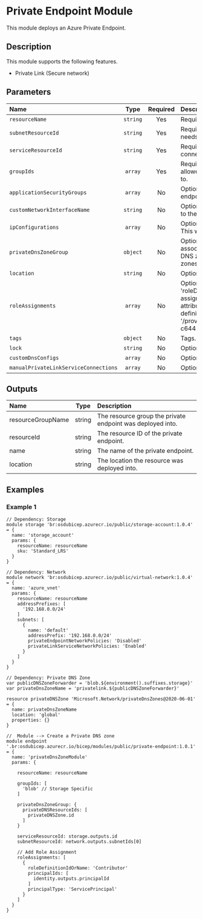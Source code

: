 # Private Endpoint Module

This module deploys an Azure Private Endpoint.

## Description

This module supports the following features.

- Private Link (Secure network)

## Parameters

| Name                                  | Type     | Required | Description                                                                                                                                                                                                                                                                                                                                                                                                     |
| :------------------------------------ | :------: | :------: | :-------------------------------------------------------------------------------------------------------------------------------------------------------------------------------------------------------------------------------------------------------------------------------------------------------------------------------------------------------------------------------------------------------------- |
| `resourceName`                        | `string` | Yes      | Required. Name of the private endpoint resource to create.                                                                                                                                                                                                                                                                                                                                                      |
| `subnetResourceId`                    | `string` | Yes      | Required. Resource ID of the subnet where the endpoint needs to be created.                                                                                                                                                                                                                                                                                                                                     |
| `serviceResourceId`                   | `string` | Yes      | Required. Resource ID of the resource that needs to be connected to the network.                                                                                                                                                                                                                                                                                                                                |
| `groupIds`                            | `array`  | Yes      | Required. Subtype(s) of the connection to be created. The allowed values depend on the type serviceResourceId refers to.                                                                                                                                                                                                                                                                                        |
| `applicationSecurityGroups`           | `array`  | No       | Optional. Application security groups in which the private endpoint IP configuration is included.                                                                                                                                                                                                                                                                                                               |
| `customNetworkInterfaceName`          | `string` | No       | Optional. The custom name of the network interface attached to the private endpoint.                                                                                                                                                                                                                                                                                                                            |
| `ipConfigurations`                    | `array`  | No       | Optional. A list of IP configurations of the private endpoint. This will be used to map to the First Party Service endpoints.                                                                                                                                                                                                                                                                                   |
| `privateDnsZoneGroup`                 | `object` | No       | Optional. The private DNS zone group configuration used to associate the private endpoint with one or multiple private DNS zones. A DNS zone group can support up to 5 DNS zones.                                                                                                                                                                                                                               |
| `location`                            | `string` | No       | Optional. Location for all Resources.                                                                                                                                                                                                                                                                                                                                                                           |
| `roleAssignments`                     | `array`  | No       | Optional. Array of role assignment objects that contain the 'roleDefinitionIdOrName' and 'principalId' to define RBAC role assignments on this resource. In the roleDefinitionIdOrName attribute, you can provide either the display name of the role definition, or its fully qualified ID in the following format: '/providers/Microsoft.Authorization/roleDefinitions/c2f4ef07-c644-48eb-af81-4b1b4947fb11'. |
| `tags`                                | `object` | No       | Tags.                                                                                                                                                                                                                                                                                                                                                                                                           |
| `lock`                                | `string` | No       | Optional. Specify the type of lock.                                                                                                                                                                                                                                                                                                                                                                             |
| `customDnsConfigs`                    | `array`  | No       | Optional. Custom DNS configurations.                                                                                                                                                                                                                                                                                                                                                                            |
| `manualPrivateLinkServiceConnections` | `array`  | No       | Optional. Manual PrivateLink Service Connections.                                                                                                                                                                                                                                                                                                                                                               |

## Outputs

| Name              | Type   | Description                                                |
| :---------------- | :----: | :--------------------------------------------------------- |
| resourceGroupName | string | The resource group the private endpoint was deployed into. |
| resourceId        | string | The resource ID of the private endpoint.                   |
| name              | string | The name of the private endpoint.                          |
| location          | string | The location the resource was deployed into.               |

## Examples

### Example 1

```bicep
// Dependency: Storage
module storage 'br:osdubicep.azurecr.io/public/storage-account:1.0.4' = {
  name: 'storage_account'
  params: {
    resourceName: resourceName
    sku: 'Standard_LRS'
  }
}

// Dependency: Network
module network 'br:osdubicep.azurecr.io/public/virtual-network:1.0.4' = {
  name: 'azure_vnet'
  params: {
    resourceName: resourceName
    addressPrefixes: [
      '192.168.0.0/24'
    ]
    subnets: [
      {
        name: 'default'
        addressPrefix: '192.168.0.0/24'
        privateEndpointNetworkPolicies: 'Disabled'
        privateLinkServiceNetworkPolicies: 'Enabled'
      }
    ]
  }
}

// Dependency: Private DNS Zone
var publicDNSZoneForwarder = 'blob.${environment().suffixes.storage}'
var privateDnsZoneName = 'privatelink.${publicDNSZoneForwarder}'

resource privateDNSZone 'Microsoft.Network/privateDnsZones@2020-06-01' = {
  name: privateDnsZoneName
  location: 'global'
  properties: {}
}

//  Module --> Create a Private DNS zone
module endpoint '.br:osdubicep.azurecr.io/bicep/modules/public/private-endpoint:1.0.1' = {
  name: 'privateDnsZoneModule'
  params: {

    resourceName: resourceName

    groupIds: [
      'blob' // Storage Specific
    ]

    privateDnsZoneGroup: {
      privateDNSResourceIds: [
        privateDNSZone.id
      ]
    }

    serviceResourceId: storage.outputs.id
    subnetResourceId: network.outputs.subnetIds[0]

    // Add Role Assignment
    roleAssignments: [
      {
        roleDefinitionIdOrName: 'Contributor'
        principalIds: [
          identity.outputs.principalId
        ]
        principalType: 'ServicePrincipal'
      }
    ]
  }
}
```